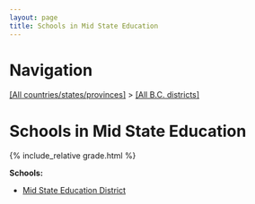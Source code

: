 ```yaml
---
layout: page
title: Schools in Mid State Education
---
```

# Navigation

[[All countries/states/provinces]](../..) > [[All B.C. districts]](..)

# Schools in Mid State Education

{% include_relative grade.html %}

**Schools:**

- [Mid State Education District](Mid_State_Education_District.md)
